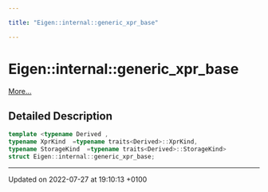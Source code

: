 ```yaml
---

title: "Eigen::internal::generic_xpr_base"

---
```


# Eigen::internal::generic_xpr_base



 [More...](#detailed-description)

## Detailed Description

```cpp
template <typename Derived ,
typename XprKind  =typename traits<Derived>::XprKind,
typename StorageKind  =typename traits<Derived>::StorageKind>
struct Eigen::internal::generic_xpr_base;
```

-------------------------------

Updated on 2022-07-27 at 19:10:13 +0100